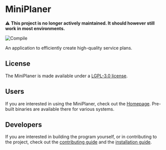 # MiniPlaner

:warning: **This project is no longer actively maintained. It should however still work in most environments.**

![Compile](https://github.com/yannikschaelte/MiniPlaner/workflows/Compile/badge.svg)

An application to efficiently create high-quality service plans.

## License

The MiniPlaner is made available under a [LGPL-3.0 license](LICENSE).

## Users

If you are interested in using the MiniPlaner, check out the 
[Homepage](https://yannikschaelte.github.io/MiniPlaner). 
Pre-built binaries are available there for various systems.

## Developers

If you are interested in building the program yourself, or in 
contributing to the project, check out the [contributing guide](CONTRIBUTING.md)
and the [installation guide](INSTALL.md).
